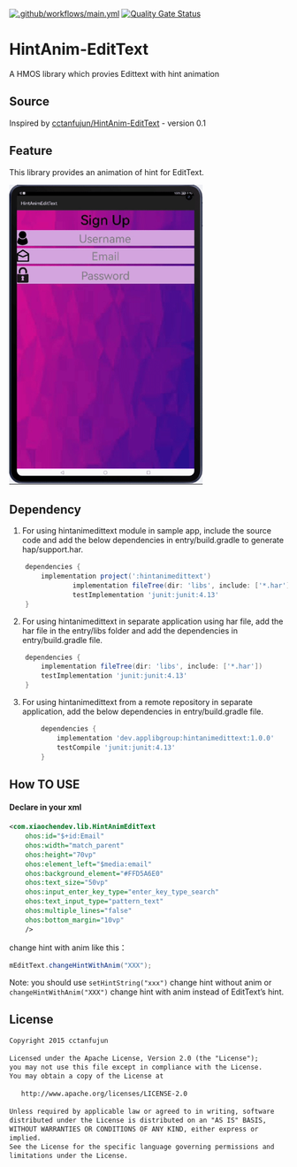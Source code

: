 [![.github/workflows/main.yml](https://github.com/applibgroup/HintAnim-EditText/actions/workflows/main.yml/badge.svg)](https://github.com/applibgroup/HintAnim-EditText/actions/workflows/main.yml)
[![Quality Gate Status](https://sonarcloud.io/api/project_badges/measure?project=applibgroup_HintAnim-EditText&metric=alert_status)](https://sonarcloud.io/summary/new_code?id=applibgroup_HintAnim-EditText)
# HintAnim-EditText

A HMOS library which provies Edittext with hint animation

## Source
Inspired by [cctanfujun/HintAnim-EditText](https://github.com/cctanfujun/HintAnim-EditText/) - version 0.1

## Feature
This library provides an animation of hint for EditText.

<img src="screenshots/HintAnimEditText.gif" width="350">

## Dependency
1. For using hintanimedittext module in sample app, include the source code and add the below dependencies in entry/build.gradle to generate hap/support.har.
```groovy
	dependencies {
		implementation project(':hintanimedittext')
                implementation fileTree(dir: 'libs', include: ['*.har'])
                testImplementation 'junit:junit:4.13'
	}
```
2. For using hintanimedittext in separate application using har file, add the har file in the entry/libs folder and add the dependencies in entry/build.gradle file.
```groovy
	dependencies {
		implementation fileTree(dir: 'libs', include: ['*.har'])
		testImplementation 'junit:junit:4.13'
	}
```
3. For using hintanimedittext from a remote repository in separate application, add the below dependencies in entry/build.gradle file.
```groovy
        dependencies {
            implementation 'dev.applibgroup:hintanimedittext:1.0.0' 
            testCompile 'junit:junit:4.13'
        }
```

## How TO USE

#### Declare in your xml
```xml
<com.xiaochendev.lib.HintAnimEditText
    ohos:id="$+id:Email"
    ohos:width="match_parent"
    ohos:height="70vp"
    ohos:element_left="$media:email"
    ohos:background_element="#FFD5A6E0"
    ohos:text_size="50vp"
    ohos:input_enter_key_type="enter_key_type_search"
    ohos:text_input_type="pattern_text"
    ohos:multiple_lines="false"
    ohos:bottom_margin="10vp"
    />
```

change hint with anim like this：

```java
mEditText.changeHintWithAnim("XXX");
```
Note: you should use ``setHintString("xxx")`` change hint without anim or ``changeHintWithAnim("XXX")`` change hint with anim instead of EditText’s hint.

## License
```
Copyright 2015 cctanfujun

Licensed under the Apache License, Version 2.0 (the "License");
you may not use this file except in compliance with the License.
You may obtain a copy of the License at

   http://www.apache.org/licenses/LICENSE-2.0

Unless required by applicable law or agreed to in writing, software
distributed under the License is distributed on an "AS IS" BASIS,
WITHOUT WARRANTIES OR CONDITIONS OF ANY KIND, either express or implied.
See the License for the specific language governing permissions and
limitations under the License.  
```
      
